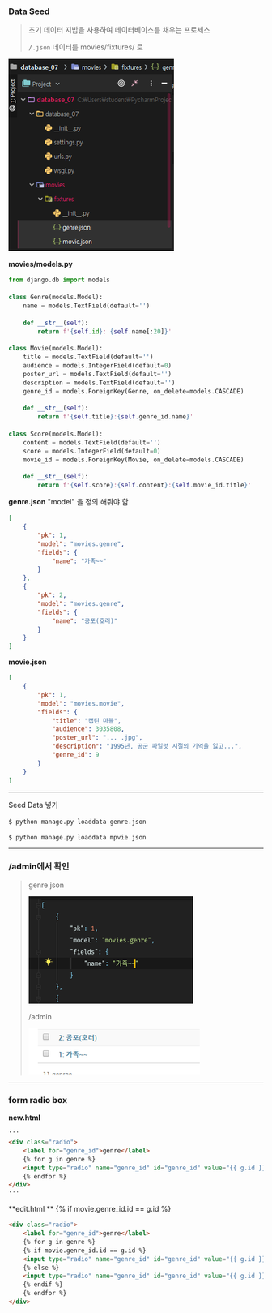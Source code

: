 ### Data Seed

> 초기 데이터 지밥을 사용하여 데이터베이스를 채우는 프로세스
>
> `/.json` 데이터를 movies/fixtures/ 로

![1553213868346](images/1553213868346.png)

**movies/models.py**

```python
from django.db import models

class Genre(models.Model):
    name = models.TextField(default='')

    def __str__(self):
        return f'{self.id}: {self.name[:20]}'

class Movie(models.Model):
    title = models.TextField(default='')
    audience = models.IntegerField(default=0)
    poster_url = models.TextField(default='')
    description = models.TextField(default='')
    genre_id = models.ForeignKey(Genre, on_delete=models.CASCADE)

    def __str__(self):
        return f'{self.title}:{self.genre_id.name}'

class Score(models.Model):
    content = models.TextField(default='')
    score = models.IntegerField(default=0)
    movie_id = models.ForeignKey(Movie, on_delete=models.CASCADE)

    def __str__(self):
        return f'{self.score}:{self.content}:{self.movie_id.title}'
```

**genre.json**   "model" 을 정의 해줘야 함

```json
[
    {
        "pk": 1,
        "model": "movies.genre",
        "fields": {
            "name": "가족~~"
        }
    },
    {
        "pk": 2,
        "model": "movies.genre",
        "fields": {
            "name": "공포(호러)"
        }
    }
]
```

**movie.json**

```json
[
    {
        "pk": 1,
        "model": "movies.movie",
        "fields": {
            "title": "캡틴 마블",
            "audience": 3035808,
            "poster_url": "... .jpg",
            "description": "1995년, 공군 파일럿 시절의 기억을 잃고...",
            "genre_id": 9
        }
    }
]
```

---

Seed Data 넣기

`$ python manage.py loaddata genre.json`

`$ python manage.py loaddata mpvie.json`

---



### /admin에서 확인

>  genre.json
>
> ![1553214033714](images/1553214033714.png)
>
> /admin
>
> ![1553214063027](images/1553214063027.png)



---

### form radio box

**new.html**

```html
'''
<div class="radio">
    <label for="genre_id">genre</label>
    {% for g in genre %}
    <input type="radio" name="genre_id" id="genre_id" value="{{ g.id }}">{{ g.name }}
    {% endfor %}
</div>
'''
```

**edit.html **    {% if movie.genre_id.id == g.id %}

```html
<div class="radio">
    <label for="genre_id">genre</label>
    {% for g in genre %}
    {% if movie.genre_id.id == g.id %}
    <input type="radio" name="genre_id" id="genre_id" value="{{ g.id }}" checked>{{ g.name }}
    {% else %}
    <input type="radio" name="genre_id" id="genre_id" value="{{ g.id }}">{{ g.name }}
    {% endif %}
    {% endfor %}
</div>
```













